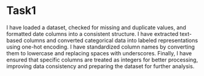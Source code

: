 # Task1
I have loaded a dataset, checked for missing and duplicate values, and formatted date columns into a consistent structure. 
I have extracted text-based columns and converted categorical data into labeled representations using one-hot encoding. 
I have standardized column names by converting them to lowercase and replacing spaces with underscores. 
Finally, I have ensured that specific columns are treated as integers for better processing, improving data consistency and preparing the dataset for further analysis. 

